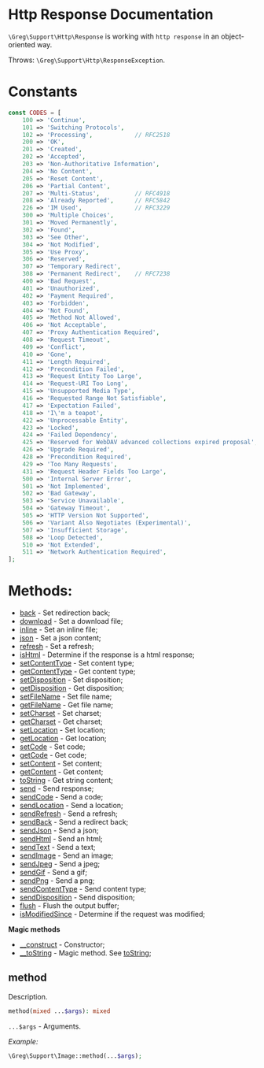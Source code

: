 # Http Response Documentation

`\Greg\Support\Http\Response` is working with `http response` in an object-oriented way.

Throws: `\Greg\Support\Http\ResponseException`.

# Constants

```php
const CODES = [
    100 => 'Continue',
    101 => 'Switching Protocols',
    102 => 'Processing',            // RFC2518
    200 => 'OK',
    201 => 'Created',
    202 => 'Accepted',
    203 => 'Non-Authoritative Information',
    204 => 'No Content',
    205 => 'Reset Content',
    206 => 'Partial Content',
    207 => 'Multi-Status',          // RFC4918
    208 => 'Already Reported',      // RFC5842
    226 => 'IM Used',               // RFC3229
    300 => 'Multiple Choices',
    301 => 'Moved Permanently',
    302 => 'Found',
    303 => 'See Other',
    304 => 'Not Modified',
    305 => 'Use Proxy',
    306 => 'Reserved',
    307 => 'Temporary Redirect',
    308 => 'Permanent Redirect',    // RFC7238
    400 => 'Bad Request',
    401 => 'Unauthorized',
    402 => 'Payment Required',
    403 => 'Forbidden',
    404 => 'Not Found',
    405 => 'Method Not Allowed',
    406 => 'Not Acceptable',
    407 => 'Proxy Authentication Required',
    408 => 'Request Timeout',
    409 => 'Conflict',
    410 => 'Gone',
    411 => 'Length Required',
    412 => 'Precondition Failed',
    413 => 'Request Entity Too Large',
    414 => 'Request-URI Too Long',
    415 => 'Unsupported Media Type',
    416 => 'Requested Range Not Satisfiable',
    417 => 'Expectation Failed',
    418 => 'I\'m a teapot',                                               // RFC2324
    422 => 'Unprocessable Entity',                                        // RFC4918
    423 => 'Locked',                                                      // RFC4918
    424 => 'Failed Dependency',                                           // RFC4918
    425 => 'Reserved for WebDAV advanced collections expired proposal',   // RFC2817
    426 => 'Upgrade Required',                                            // RFC2817
    428 => 'Precondition Required',                                       // RFC6585
    429 => 'Too Many Requests',                                           // RFC6585
    431 => 'Request Header Fields Too Large',                             // RFC6585
    500 => 'Internal Server Error',
    501 => 'Not Implemented',
    502 => 'Bad Gateway',
    503 => 'Service Unavailable',
    504 => 'Gateway Timeout',
    505 => 'HTTP Version Not Supported',
    506 => 'Variant Also Negotiates (Experimental)',                      // RFC2295
    507 => 'Insufficient Storage',                                        // RFC4918
    508 => 'Loop Detected',                                               // RFC5842
    510 => 'Not Extended',                                                // RFC2774
    511 => 'Network Authentication Required',                             // RFC6585
];
```

# Methods:

* [back](#back) - Set redirection back;
* [download](#download) - Set a download file;
* [inline](#inline) - Set an inline file;
* [json](#json) - Set a json content;
* [refresh](#refresh) - Set a refresh;
* [isHtml](#isHtml) - Determine if the response is a html response;
* [setContentType](#setcontenttype) - Set content type;
* [getContentType](#getcontenttype) - Get content type;
* [setDisposition](#setdisposition) - Set disposition;
* [getDisposition](#getdisposition) - Get disposition;
* [setFileName](#setfilename) - Set file name;
* [getFileName](#getfilename) - Get file name;
* [setCharset](#setcharset) - Set charset;
* [getCharset](#getcharset) - Get charset;
* [setLocation](#setlocation) - Set location;
* [getLocation](#getlocation) - Get location;
* [setCode](#setcode) - Set code;
* [getCode](#getcode) - Get code;
* [setContent](#setcontent) - Set content;
* [getContent](#getcontent) - Get content;
* [toString](#tostring) - Get string content;
* [send](#send) - Send response;
* [sendCode](#sendcode) - Send a code;
* [sendLocation](#sendlocation) - Send a location;
* [sendRefresh](#sendrefresh) - Send a refresh;
* [sendBack](#sendback) - Send a redirect back;
* [sendJson](#sendjson) - Send a json;
* [sendHtml](#sendhtml) - Send an html;
* [sendText](#sendtext) - Send a text;
* [sendImage](#sendtext) - Send an image;
* [sendJpeg](#sendjpeg) - Send a jpeg;
* [sendGif](#sendgif) - Send a gif;
* [sendPng](#sendpng) - Send a png;
* [sendContentType](#sendcontenttype) - Send content type;
* [sendDisposition](#senddisposition) - Send disposition;
* [flush](#flush) - Flush the output buffer;
* [isModifiedSince](#ismodifiedsince) - Determine if the request was modified;

**Magic methods**

* [__construct](#__construct) - Constructor;
* [__toString](#__toString) - Magic method. See [toString](#toString);

## method

Description.

```php
method(mixed ...$args): mixed
```

`...$args` - Arguments.

_Example:_

```php
\Greg\Support\Image::method(...$args);
```
